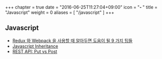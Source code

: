 +++
chapter = true
date = "2016-06-25T11:27:04+09:00"
icon = "<b>- </b>"
title = "Javascript"
weight = 0
aliases = [
    "/javascript"
]
+++

## Javascript

* [Redux 와 Webpack 을 사용할 때 알아두면 도움이 될 9 가지 팁들](tips-for-webpack-and-redux)
* [Javascript Inheritance](javascript-inheritance)
* [REST API: Put vs Post](rest-api-put-vs-post)

<br/>
